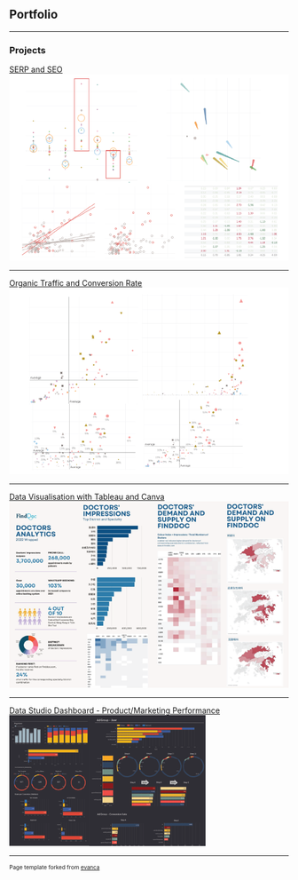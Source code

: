 ## Portfolio

---

### Projects

[SERP and SEO](/serp_seo)
<img src="images/serp_seo.png?raw=true"/>

---
[Organic Traffic and Conversion Rate](/organic_conversion_optimisation)
<img src="images/organic_conversion_optimisation.png?raw=true"/>

---
[Data Visualisation with Tableau and Canva](/visualisation_tableau_canva)
<img src="images/visualisation_tableau_canva.png?raw=true"/>

---
[Data Studio Dashboard - Product/Marketing Performance](/data-studio-dashboard)
<img src="images/data_studio_dashboard.png?raw=true"/>


<!-- 
---
[Project 3 Title](http://example.com/)
<img src="images/dummy_thumbnail.jpg?raw=true"/>
---

### Category Name 2

- [Project 1 Title](http://example.com/)
- [Project 2 Title](http://example.com/)
- [Project 3 Title](http://example.com/)
- [Project 4 Title](http://example.com/)
- [Project 5 Title](http://example.com/)

---
This content will not appear in the rendered Markdown -->



---
<p style="font-size:10px">Page template forked from <a href="https://github.com/evanca/quick-portfolio">evanca</a></p>
<!-- Remove above link if you don't want to attibute -->
